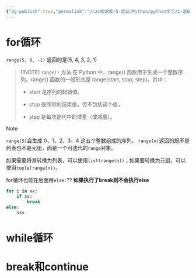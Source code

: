 ```yaml
---
{"dg-publish":true,"permalink":"/czc知识库/5-就业/Python/python学习/1-基础的基础/003-循环/","dgPassFrontmatter":true,"created":"2024-10-31T20:45:26.165+08:00","updated":"2024-12-08T12:39:45.255+08:00"}
---
```



# for循环

`range(5, 0, -1)` 返回的是[5, 4, 3, 2, 1]

> [!NOTE] `range()` 方法
> 在 Python 中，range() 函数用于生成一个整数序列。range() 函数的一般形式是 range(start, stop, step)，其中：
> 
> - start 是序列的起始值。
> 
> - stop 是序列的结束值，但不包括这个值。
> 
> - step 是每次迭代中的增量（或减量）。

> [!NOTE]
> `range(5)`会生成 0、1、2、3、4 这五个整数组成的序列。
>`range(n)`返回的既不是列表也不是元组，而是一个可迭代的`range`对象。
> 
> 如果需要将其转换为列表，可以使用`list(range(n))`；如果要转换为元组，可以使用`tuple(range(n))`。

for循环也能在后面用`else:`??
**如果执行了break则不会执行else**
```python
for i in xx:
	if ss:
		break
else:
	sss
```
# while循环


# break和continue
